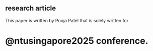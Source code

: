 ## research article
This paper is written by Pooja Patel that is solely written for 
# @ntusingapore2025 conference. 
